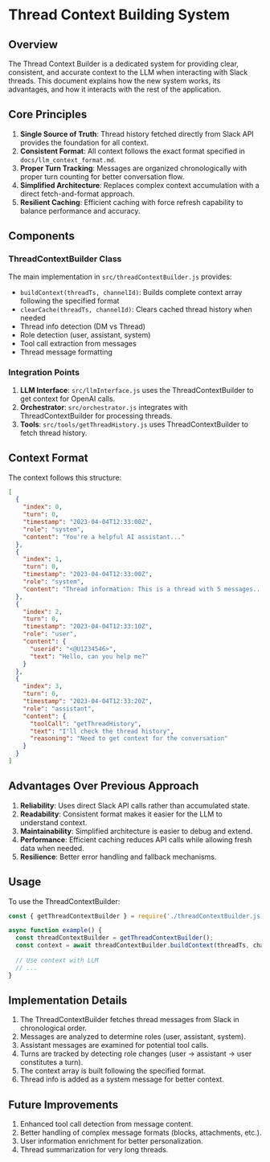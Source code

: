 # Thread Context Building System

## Overview

The Thread Context Builder is a dedicated system for providing clear, consistent, and accurate context to the LLM when interacting with Slack threads. This document explains how the new system works, its advantages, and how it interacts with the rest of the application.

## Core Principles

1. **Single Source of Truth**: Thread history fetched directly from Slack API provides the foundation for all context.
2. **Consistent Format**: All context follows the exact format specified in `docs/llm_context_format.md`.
3. **Proper Turn Tracking**: Messages are organized chronologically with proper turn counting for better conversation flow.
4. **Simplified Architecture**: Replaces complex context accumulation with a direct fetch-and-format approach.
5. **Resilient Caching**: Efficient caching with force refresh capability to balance performance and accuracy.

## Components

### ThreadContextBuilder Class

The main implementation in `src/threadContextBuilder.js` provides:

- `buildContext(threadTs, channelId)`: Builds complete context array following the specified format
- `clearCache(threadTs, channelId)`: Clears cached thread history when needed
- Thread info detection (DM vs Thread)
- Role detection (user, assistant, system)
- Tool call extraction from messages
- Thread message formatting

### Integration Points

1. **LLM Interface**: `src/llmInterface.js` uses the ThreadContextBuilder to get context for OpenAI calls.
2. **Orchestrator**: `src/orchestrator.js` integrates with ThreadContextBuilder for processing threads.
3. **Tools**: `src/tools/getThreadHistory.js` uses ThreadContextBuilder to fetch thread history.

## Context Format

The context follows this structure:

```json
[
  {
    "index": 0,
    "turn": 0,
    "timestamp": "2023-04-04T12:33:00Z",
    "role": "system",
    "content": "You're a helpful AI assistant..."
  },
  {
    "index": 1,
    "turn": 0,
    "timestamp": "2023-04-04T12:33:00Z",
    "role": "system",
    "content": "Thread information: This is a thread with 5 messages..."
  },
  {
    "index": 2,
    "turn": 0,
    "timestamp": "2023-04-04T12:33:10Z",
    "role": "user",
    "content": {
      "userid": "<@U1234546>",
      "text": "Hello, can you help me?"
    }
  },
  {
    "index": 3,
    "turn": 0,
    "timestamp": "2023-04-04T12:33:20Z",
    "role": "assistant",
    "content": {
      "toolCall": "getThreadHistory",
      "text": "I'll check the thread history",
      "reasoning": "Need to get context for the conversation"
    }
  }
]
```

## Advantages Over Previous Approach

1. **Reliability**: Uses direct Slack API calls rather than accumulated state.
2. **Readability**: Consistent format makes it easier for the LLM to understand context.
3. **Maintainability**: Simplified architecture is easier to debug and extend.
4. **Performance**: Efficient caching reduces API calls while allowing fresh data when needed.
5. **Resilience**: Better error handling and fallback mechanisms.

## Usage

To use the ThreadContextBuilder:

```javascript
const { getThreadContextBuilder } = require('./threadContextBuilder.js');

async function example() {
  const threadContextBuilder = getThreadContextBuilder();
  const context = await threadContextBuilder.buildContext(threadTs, channelId);
  
  // Use context with LLM
  // ...
}
```

## Implementation Details

1. The ThreadContextBuilder fetches thread messages from Slack in chronological order.
2. Messages are analyzed to determine roles (user, assistant, system).
3. Assistant messages are examined for potential tool calls.
4. Turns are tracked by detecting role changes (user → assistant → user constitutes a turn).
5. The context array is built following the specified format.
6. Thread info is added as a system message for better context.

## Future Improvements

1. Enhanced tool call detection from message content.
2. Better handling of complex message formats (blocks, attachments, etc.).
3. User information enrichment for better personalization.
4. Thread summarization for very long threads. 